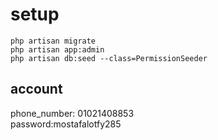 # setup
``php artisan migrate``
<br>
``php artisan app:admin``
<br>
``php artisan db:seed --class=PermissionSeeder``

## account

phone_number: 01021408853
<br>
password:mostafalotfy285
